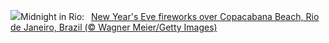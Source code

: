 ![](https://www.bing.com/th?id=OHR.RioNewYear_EN-US7216341802_UHD.jpg&w=1000)Midnight in Rio:&nbsp;&ensp;[New Year's Eve fireworks over Copacabana Beach, Rio de Janeiro, Brazil (© Wagner Meier/Getty Images)](https://www.bing.com/th?id=OHR.RioNewYear_EN-US7216341802_UHD.jpg)
<br><br/>
